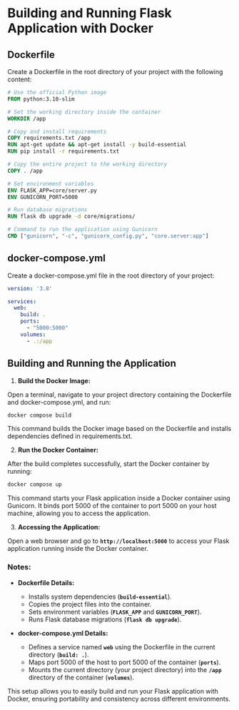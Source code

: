 # Building and Running Flask Application with Docker

## Dockerfile

Create a Dockerfile in the root directory of your project with the following content:

```dockerfile
# Use the official Python image
FROM python:3.10-slim

# Set the working directory inside the container
WORKDIR /app

# Copy and install requirements
COPY requirements.txt /app
RUN apt-get update && apt-get install -y build-essential
RUN pip install -r requirements.txt

# Copy the entire project to the working directory
COPY . /app

# Set environment variables
ENV FLASK_APP=core/server.py
ENV GUNICORN_PORT=5000

# Run database migrations
RUN flask db upgrade -d core/migrations/

# Command to run the application using Gunicorn
CMD ["gunicorn", "-c", "gunicorn_config.py", "core.server:app"]
```
## docker-compose.yml

Create a docker-compose.yml file in the root directory of your project:

```yaml
version: '3.8'

services:
  web:
    build: .
    ports:
      - "5000:5000"
    volumes:
      - .:/app
```

## Building and Running the Application

1. **Build the Docker Image:**

Open a terminal, navigate to your project directory containing the Dockerfile and docker-compose.yml, and run:

```bash
docker compose build
```

This command builds the Docker image based on the Dockerfile and installs dependencies defined in requirements.txt.

2. **Run the Docker Container:**

After the build completes successfully, start the Docker container by running:

```bash
docker compose up
```

This command starts your Flask application inside a Docker container using Gunicorn. It binds port 5000 of the container to port 5000 on your host machine, allowing you to access the application.

3. **Accessing the Application:**

Open a web browser and go to **`http://localhost:5000`** to access your Flask application running inside the Docker container.

### Notes:

- **Dockerfile Details:**

	- Installs system dependencies (**`build-essential`**).
	- Copies the project files into the container.
	- Sets environment variables (**`FLASK_APP`** and **`GUNICORN_PORT`**).
	- Runs Flask database migrations (**`flask db upgrade`**).

- **docker-compose.yml Details:**

	- Defines a service named **`web`** using the Dockerfile in the current directory (**`build: .`**).
	- Maps port 5000 of the host to port 5000 of the container (**`ports`**).
	- Mounts the current directory (your project directory) into the **`/app`** directory of the container (**`volumes`**).

This setup allows you to easily build and run your Flask application with Docker, ensuring portability and consistency across different environments.
